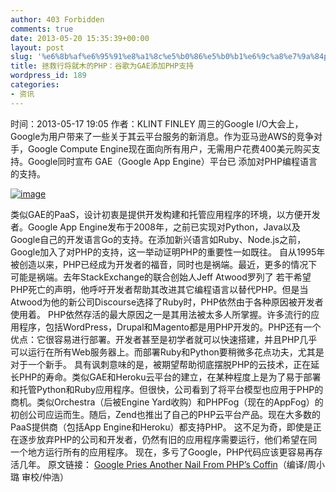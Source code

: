 ```yaml
---
author: 403 Forbidden
comments: true
date: 2013-05-20 15:35:39+00:00
layout: post
slug: '%e6%8b%af%e6%95%91%e8%a1%8c%e5%b0%86%e5%b0%b1%e6%9c%a8%e7%9a%84php%ef%bc%9a%e8%b0%b7%e6%ad%8c%e4%b8%bagae%e6%b7%bb%e5%8a%a0php%e6%94%af%e6%8c%81'
title: 拯救行将就木的PHP：谷歌为GAE添加PHP支持
wordpress_id: 189
categories:
- 资讯
---
```

时间：2013-05-17 19:05 作者：KLINT FINLEY
周三的Google I/O大会上，Google为用户带来了一些关于其云平台服务的新消息。作为亚马逊AWS的竞争对手，Google Compute Engine现在面向所有用户，无需用户花费400美元购买支持。Google同时宣布 GAE（Google App Engine）平台已 添加对PHP编程语言的支持。

[![image](/uploads/2013/05/wpid-519608574cd2c.jpg)](/uploads/2013/05/wpid-519608574cd2c.jpg)



类似GAE的PaaS，设计初衷是提供开发构建和托管应用程序的环境，以方便开发者。Google App Engine发布于2008年，之前已实现对Python，Java以及Google自己的开发语言Go的支持。在添加新兴语言如Ruby、Node.js之前，Google加入了对PHP的支持，这一举动证明PHP的重要性一如既往。
自从1995年被创造以来，PHP已经成为开发者的福音，同时也是祸端。最近，更多的情况下可能是祸端。去年StackExchange的联合创始人Jeff Atwood罗列了 若干希望PHP死亡的声明，他呼吁开发者帮助其改进其它编程语言以替代PHP。但是当 Atwood为他的新公司Discourse选择了Ruby时，PHP依然由于各种原因被开发者使用着。
PHP依然存活的最大原因之一是其用法被太多人所掌握。许多流行的应用程序，包括WordPress，Drupal和Magento都是用PHP开发的。PHP还有一个优点：它很容易进行部署。开发者甚至是初学者就可以快速搭建，并且PHP几乎可以运行在所有Web服务器上。而部署Ruby和Python要稍微多花点功夫，尤其是对于一个新手。
具有讽刺意味的​​是，被期望帮助彻底摆脱PHP的云技术，正在延长PHP的寿命。类似GAE和Heroku云平台的建立，在某种程度上是为了易于部署和托管Python和Ruby应用程序。但很快，公司看到了将平台模型也应用于PHP的商机。类似Orchestra（后被Engine Yard收购）和PHPFog（现在的AppFog）的初创公司应运而生。随后，Zend也推出了自己的PHP云平台产品。现在大多数的PaaS提供商（包括App Engine和Heroku）都支持PHP。 
这不足为奇，即使是正在逐步放弃PHP的公司和开发者，仍然有旧的应用程序需要运行，他们希望在同一个地方运行所有的应用程序。 
现在，多亏了Google，PHP代码应该更容易再存活几年。 
原文链接： [Google Pries Another Nail From PHP’s Coffin](http://www.wired.com/wiredenterprise/2013/05/google-appengine-php/)（编译/周小璐 审校/仲浩）
